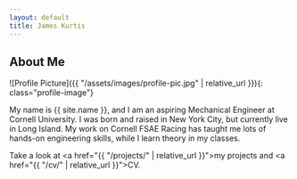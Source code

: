 ```yaml
---
layout: default
title: James Kurtis
---
```


## About Me


![Profile Picture]({{ "/assets/images/profile-pic.jpg" | relative_url }}){: class="profile-image"}

 
My name is {{ site.name }}, and I am an aspiring Mechanical Engineer at Cornell University. I was born and raised in New York City, but currently live in Long Island. My work on Cornell FSAE Racing has taught me lots of hands-on engineering skills, while I learn theory in my classes.

Take a look at <a href="{{ "/projects/" | relative_url }}">my projects</a> and <a href="{{ "/cv/" | relative_url }}">CV</a>.
